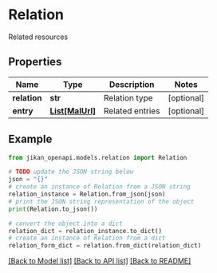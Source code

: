 # Relation

Related resources

## Properties

Name | Type | Description | Notes
------------ | ------------- | ------------- | -------------
**relation** | **str** | Relation type | [optional] 
**entry** | [**List[MalUrl]**](MalUrl.md) | Related entries | [optional] 

## Example

```python
from jikan_openapi.models.relation import Relation

# TODO update the JSON string below
json = "{}"
# create an instance of Relation from a JSON string
relation_instance = Relation.from_json(json)
# print the JSON string representation of the object
print(Relation.to_json())

# convert the object into a dict
relation_dict = relation_instance.to_dict()
# create an instance of Relation from a dict
relation_form_dict = relation.from_dict(relation_dict)
```
[[Back to Model list]](../README.md#documentation-for-models) [[Back to API list]](../README.md#documentation-for-api-endpoints) [[Back to README]](../README.md)


